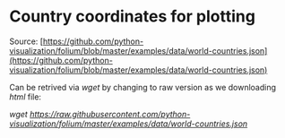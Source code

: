 # Country coordinates for plotting

Source: [https://github.com/python-visualization/folium/blob/master/examples/data/world-countries.json](https://github.com/python-visualization/folium/blob/master/examples/data/world-countries.json)

Can be retrived via *wget* by changing to raw version as we downloading *html* file:

*wget https://raw.githubusercontent.com/python-visualization/folium/master/examples/data/world-countries.json*
